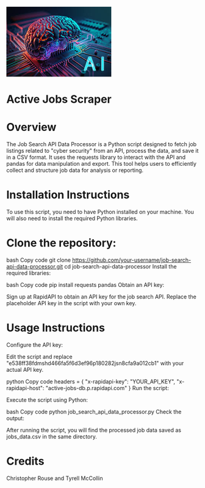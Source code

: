 ![image](ai.jpg)

# Active Jobs Scraper

# Overview
The Job Search API Data Processor is a Python script designed to fetch job listings related to "cyber security" from an API, process the data, and save it in a CSV format. It uses the requests library to interact with the API and pandas for data manipulation and export. This tool helps users to efficiently collect and structure job data for analysis or reporting.

# Installation Instructions
To use this script, you need to have Python installed on your machine. You will also need to install the required Python libraries.

# Clone the repository:

bash
Copy code
git clone https://github.com/your-username/job-search-api-data-processor.git
cd job-search-api-data-processor
Install the required libraries:

bash
Copy code
pip install requests pandas
Obtain an API key:

Sign up at RapidAPI to obtain an API key for the job search API. Replace the placeholder API key in the script with your own key.

# Usage Instructions
Configure the API key:

Edit the script and replace "e538ff38fdmshd466fa5f6d3ef96p180282jsn8cfa9a012cb1" with your actual API key.

python
Copy code
headers = {
    "x-rapidapi-key": "YOUR_API_KEY",
    "x-rapidapi-host": "active-jobs-db.p.rapidapi.com"
}
Run the script:

Execute the script using Python:

bash
Copy code
python job_search_api_data_processor.py
Check the output:

After running the script, you will find the processed job data saved as jobs_data.csv in the same directory.

# Credits
Christopher Rouse and Tyrell McCollin
